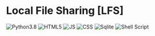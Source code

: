 # Local File Sharing [LFS]

<div>
  <img src="https://img.shields.io/badge/Python-FFD43B?style=for-the-badge&logo=python&logoColor=blue" alt="Python3.8">
  <img src="https://img.shields.io/badge/HTML5-E34F26?style=for-the-badge&logo=html5&logoColor=white" alt="HTML5">
  <img src="https://img.shields.io/badge/JavaScript-323330?style=for-the-badge&logo=javascript&logoColor=F7DF1E" alt="JS">
  <img src="https://img.shields.io/badge/CSS3-1572B6?style=for-the-badge&logo=css3&logoColor=white" alt="CSS">
  <img src="https://img.shields.io/badge/SQLite-07405E?style=for-the-badge&logo=sqlite&logoColor=white" alt="Sqlite">
  <img src="https://img.shields.io/badge/Shell_Script-121011?style=for-the-badge&logo=gnu-bash&logoColor=whit" alt="Shell Script"> 
</div>
